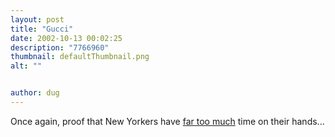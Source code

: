 ```yaml
---
layout: post
title: "Gucci"
date: 2002-10-13 00:02:25
description: "7766960"
thumbnail: defaultThumbnail.png
alt: ""


author: dug
---
```


<p>Once again, proof that New Yorkers have <a href="http://www.dailycandy.com/candy/article.jsp?ArticleId=15983&amp;city=1">far too much</a> time on their hands...</p>
